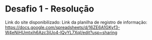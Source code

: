 # Desafio 1 - Resolução
Link do site disponibilizado:
Link da planilha de registro de informação: https://docs.google.com/spreadsheets/d/16ZE6A1GKyf3-W4eNiHUmtxih6Azc3iUo4-lQvYL7XqI/edit?usp=sharing

